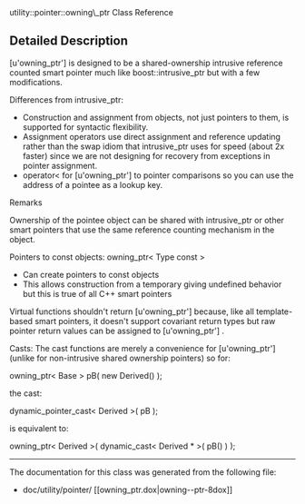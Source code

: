 <!-- --- title: Classutility 1 1Pointer 1 1Owning  Ptr -->utility::pointer::owning\_ptr Class Reference

Detailed Description
--------------------

[u'owning\_ptr'] is designed to be a shared-ownership intrusive reference counted smart pointer much like boost::intrusive\_ptr but with a few modifications.

Differences from intrusive\_ptr:

-   Construction and assignment from objects, not just pointers to them, is supported for syntactic flexibility.
-   Assignment operators use direct assignment and reference updating rather than the swap idiom that intrusive\_ptr uses for speed (about 2x faster) since we are not designing for recovery from exceptions in pointer assignment.
-   operator\< for [u'owning\_ptr'] to pointer comparisons so you can use the address of a pointee as a lookup key.

 Remarks   

Ownership of the pointee object can be shared with intrusive\_ptr or other smart pointers that use the same reference counting mechanism in the object.

Pointers to const objects: owning\_ptr\< Type const \>

-   Can create pointers to const objects
-   This allows construction from a temporary giving undefined behavior but this is true of all C++ smart pointers

Virtual functions shouldn't return [u'owning\_ptr'] because, like all template-based smart pointers, it doesn't support covariant return types but raw pointer return values can be assigned to [u'owning\_ptr'] .

Casts: The cast functions are merely a convenience for [u'owning\_ptr'] (unlike for non-intrusive shared ownership pointers) so for:

owning\_ptr\< Base \> pB( new Derived() );

the cast:

dynamic\_pointer\_cast\< Derived \>( pB );

is equivalent to:

owning\_ptr\< Derived \>( dynamic\_cast\< Derived \* \>( pB() ) );

* * * * *

The documentation for this class was generated from the following file:

-   doc/utility/pointer/ [[owning_ptr.dox|owning--ptr-8dox]]

